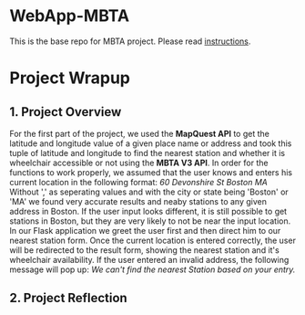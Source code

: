 # WebApp-MBTA
 This is the base repo for MBTA project. Please read [instructions](instructions.md). 


# Project Wrapup 
## 1. Project Overview 
For the first part of the project, we used the **MapQuest API** to get the latitude and longitude value of a given place name or address and took this tuple of latitude and longitude to find the nearest station and whether it is wheelchair accessible or not using the **MBTA V3 API**.
In order for the functions to work properly, we assumed that the user knows and enters his current location in the following format: *60 Devonshire St Boston MA* Without ',' as seperating values and with the city or state being 'Boston' or 'MA' we found very accurate results and neaby stations to any given address in Boston. If the user input looks different, it is still possible to get stations in Boston, but they are very likely to not be near the input location. In our Flask application we greet the user first and then direct him to our nearest station form. Once the current location is entered correctly, the user will be redirected to the result form, showing the nearest station and it's wheelchair availability. If the user entered an invalid address, the following message will pop up: *We can't find the nearest Station based on your entry.*



## 2. Project Reflection